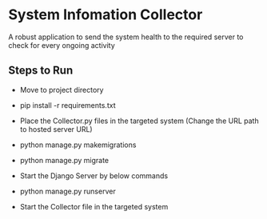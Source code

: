 # System Infomation Collector

A robust application to send the system health to the required server to check for every ongoing activity

## Steps to Run 
* Move to project directory           
* pip install -r requirements.txt           


* Place the Collector.py files in the targeted system (Change the URL path to hosted server URL)
* python manage.py makemigrations
* python manage.py migrate
* Start the Django Server by below commands 
* python manage.py runserver
* Start the Collector file in the targeted system 


